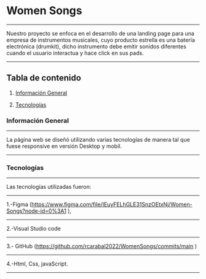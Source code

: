 
# Women Songs

***
Nuestro proyecto se enfoca en el desarrollo de una landing page para una empresa de instrumentos musicales, cuyo producto estrella es una batería electrónica (drumkit), dicho instrumento debe emitir sonidos diferentes cuando el usuario interactua y hace click en sus pads.
***





## Tabla de contenido


1. [Información General](#Información-general)

2. [Tecnologías](#tecnologías)

### Información General

***
La página web se diseñó utilizando varias tecnologías de manera tal que fuese responsive en versión Desktop y mobil.
***

### Tecnologías
***
Las tecnologías utilizadas fueron: 
***
1.-Figma (https://www.figma.com/file/IEuyFELhGLE31SnzOEtxNj/Women-Songs?node-id=0%3A1
),
***
 2.-Visual Studio code
 ***
 3.- GitHub (https://github.com/rcarabal2022/WomenSongs/commits/main
)
 ***
 4.-Html, Css, javaScript.
***